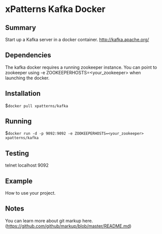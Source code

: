 xPatterns Kafka Docker
=============

Summary
-------
Start up a Kafka server in a docker container.
http://kafka.apache.org/

Dependencies
-------
The kafka docker requires a running zookeeper instance. You can point to zookeeper using -e ZOOKEEPERHOSTS=<your_zookeeper> when launching the docker.

Installation 
-------
$`docker pull xpatterns/kafka`

Running
-------
$`docker run -d -p 9092:9092 -e ZOOKEEPERHOSTS=<your_zookeeper> xpatterns/kafka`

Testing
-------
telnet localhost 9092

Example
-------
How to use your project.

Notes
-------
You can learn more about git markup here. (https://github.com/github/markup/blob/master/README.md)
